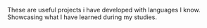 These are useful projects i have developed with languages I know. Showcasing what I have learned during my studies.
